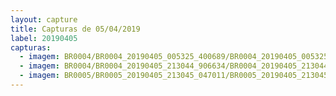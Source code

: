 ```yaml
---
layout: capture
title: Capturas de 05/04/2019
label: 20190405
capturas:
  - imagem: BR0004/BR0004_20190405_005325_400689/BR0004_20190405_005325_400689_stack_45_meteors.jpg
  - imagem: BR0004/BR0004_20190405_213044_906634/BR0004_20190405_213044_906634_stack_1_meteors.jpg
  - imagem: BR0005/BR0005_20190405_213045_047011/BR0005_20190405_213045_047011_stack_1_meteors.jpg
---
```

